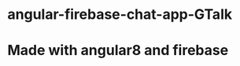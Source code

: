# angular-firebase-chat-app-GTalk
Made with angular8 and firebase 
====================================
